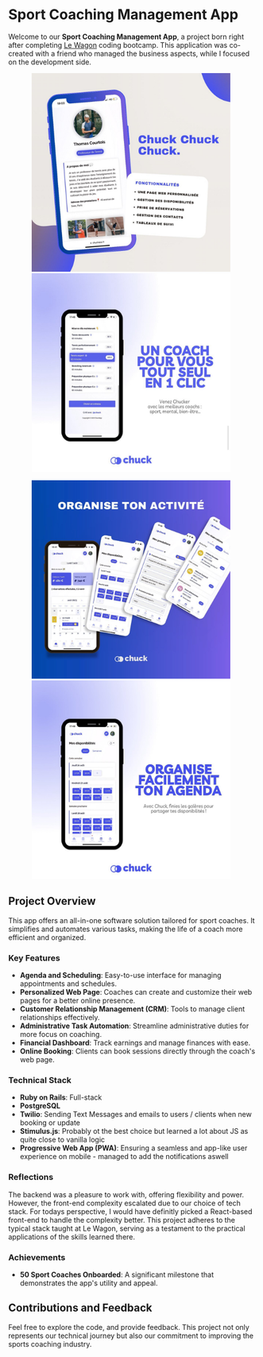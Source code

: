 # Sport Coaching Management App

Welcome to our **Sport Coaching Management App**, a project born right after completing [Le Wagon](https://www.lewagon.com/) coding bootcamp. This application was co-created with a friend who managed the business aspects, while I focused on the development side.

<p align="center">
  <img src="https://github.com/RobinRTN/ChuckApp/blob/master/IMG_7567.jpg?raw=true" alt="First Image" width="400" height="400" style="margin-right: 10px;" />
  <img src="https://github.com/RobinRTN/ChuckApp/blob/master/IMG_7568.jpg?raw=true" alt="Second Image" width="400" height="400" style="margin-right: 10px;" />
</p>

<p align="center">
  <img src="https://github.com/RobinRTN/ChuckApp/blob/master/IMG_7569.jpg?raw=true" alt="Second Image" width="400" height="400" style="margin-right: 10px;" />
  <img src="https://github.com/RobinRTN/ChuckApp/blob/master/IMG_7570.jpg?raw=true" alt="Second Image" width="400" height="400" style="margin-right: 10px;" />
</p>

## Project Overview

This app offers an all-in-one software solution tailored for sport coaches. It simplifies and automates various tasks, making the life of a coach more efficient and organized.

### Key Features

- **Agenda and Scheduling**: Easy-to-use interface for managing appointments and schedules.
- **Personalized Web Page**: Coaches can create and customize their web pages for a better online presence.
- **Customer Relationship Management (CRM)**: Tools to manage client relationships effectively.
- **Administrative Task Automation**: Streamline administrative duties for more focus on coaching.
- **Financial Dashboard**: Track earnings and manage finances with ease.
- **Online Booking**: Clients can book sessions directly through the coach's web page.

### Technical Stack

- **Ruby on Rails**: Full-stack
- **PostgreSQL**
- **Twilio**: Sending Text Messages and emails to users / clients when new booking or update
- **Stimulus.js**: Probably ot the best choice but learned a lot about JS as quite close to vanilla logic
- **Progressive Web App (PWA)**: Ensuring a seamless and app-like user experience on mobile - managed to add the notifications aswell

### Reflections

The backend was a pleasure to work with, offering flexibility and power. However, the front-end complexity escalated due to our choice of tech stack. For todays perspective, I would have definitly picked a React-based front-end to handle the complexity better. This project adheres to the typical stack taught at Le Wagon, serving as a testament to the practical applications of the skills learned there.

### Achievements

- **50 Sport Coaches Onboarded**: A significant milestone that demonstrates the app's utility and appeal.

## Contributions and Feedback

Feel free to explore the code, and provide feedback. This project not only represents our technical journey but also our commitment to improving the sports coaching industry.
